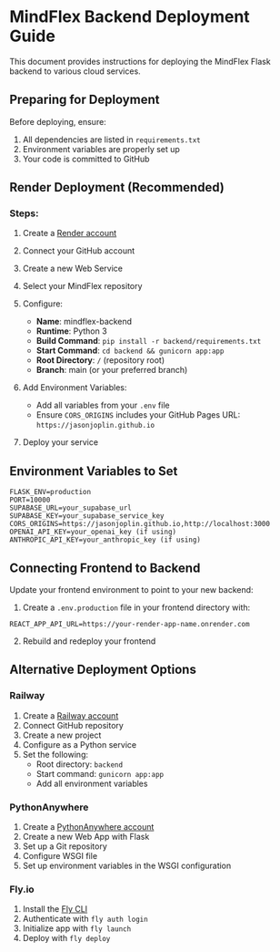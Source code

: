 # MindFlex Backend Deployment Guide

This document provides instructions for deploying the MindFlex Flask backend to various cloud services.

## Preparing for Deployment

Before deploying, ensure:
1. All dependencies are listed in `requirements.txt`
2. Environment variables are properly set up
3. Your code is committed to GitHub

## Render Deployment (Recommended)

### Steps:

1. Create a [Render account](https://render.com/)
2. Connect your GitHub account
3. Create a new Web Service
4. Select your MindFlex repository
5. Configure:
   - **Name**: mindflex-backend
   - **Runtime**: Python 3
   - **Build Command**: `pip install -r backend/requirements.txt`
   - **Start Command**: `cd backend && gunicorn app:app`
   - **Root Directory**: `/` (repository root)
   - **Branch**: main (or your preferred branch)

6. Add Environment Variables:
   - Add all variables from your `.env` file
   - Ensure `CORS_ORIGINS` includes your GitHub Pages URL: `https://jasonjoplin.github.io`

7. Deploy your service

## Environment Variables to Set

```
FLASK_ENV=production
PORT=10000
SUPABASE_URL=your_supabase_url
SUPABASE_KEY=your_supabase_service_key
CORS_ORIGINS=https://jasonjoplin.github.io,http://localhost:3000
OPENAI_API_KEY=your_openai_key (if using)
ANTHROPIC_API_KEY=your_anthropic_key (if using)
```

## Connecting Frontend to Backend

Update your frontend environment to point to your new backend:

1. Create a `.env.production` file in your frontend directory with:
```
REACT_APP_API_URL=https://your-render-app-name.onrender.com
```

2. Rebuild and redeploy your frontend

## Alternative Deployment Options

### Railway

1. Create a [Railway account](https://railway.app/)
2. Connect GitHub repository
3. Create a new project
4. Configure as a Python service
5. Set the following:
   - Root directory: `backend`
   - Start command: `gunicorn app:app`
   - Add all environment variables

### PythonAnywhere

1. Create a [PythonAnywhere account](https://www.pythonanywhere.com/)
2. Create a new Web App with Flask
3. Set up a Git repository
4. Configure WSGI file
5. Set up environment variables in the WSGI configuration

### Fly.io

1. Install the [Fly CLI](https://fly.io/docs/hands-on/install-flyctl/)
2. Authenticate with `fly auth login`
3. Initialize app with `fly launch`
4. Deploy with `fly deploy` 